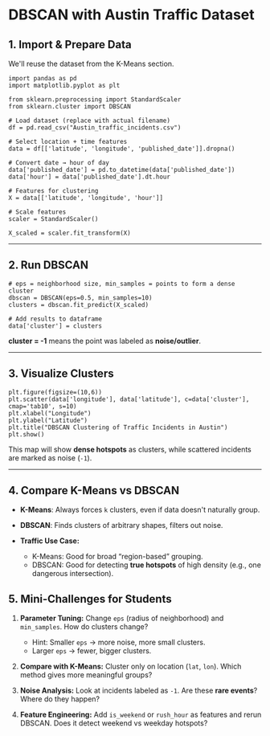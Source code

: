 # DBSCAN with Austin Traffic Dataset

## 1. Import & Prepare Data

We'll reuse the dataset from the K-Means section.

```
import pandas as pd
import matplotlib.pyplot as plt

from sklearn.preprocessing import StandardScaler
from sklearn.cluster import DBSCAN

# Load dataset (replace with actual filename)
df = pd.read_csv("Austin_traffic_incidents.csv")

# Select location + time features
data = df[['latitude', 'longitude', 'published_date']].dropna()

# Convert date → hour of day
data['published_date'] = pd.to_datetime(data['published_date'])
data['hour'] = data['published_date'].dt.hour

# Features for clustering
X = data[['latitude', 'longitude', 'hour']]

# Scale features
scaler = StandardScaler()

X_scaled = scaler.fit_transform(X)
```

---

## 2. Run DBSCAN

```
# eps = neighborhood size, min_samples = points to form a dense cluster
dbscan = DBSCAN(eps=0.5, min_samples=10)
clusters = dbscan.fit_predict(X_scaled)

# Add results to dataframe
data['cluster'] = clusters
```

**cluster = -1** means the point was labeled as **noise/outlier**.

---

## 3. Visualize Clusters

```
plt.figure(figsize=(10,6))
plt.scatter(data['longitude'], data['latitude'], c=data['cluster'], cmap='tab10', s=10)
plt.xlabel("Longitude")
plt.ylabel("Latitude")
plt.title("DBSCAN Clustering of Traffic Incidents in Austin")
plt.show()
```

This map will show **dense hotspots** as clusters, while scattered incidents are marked as noise (`-1`).

---

## 4. Compare K-Means vs DBSCAN

* **K-Means**: Always forces `k` clusters, even if data doesn't naturally group.
* **DBSCAN**: Finds clusters of arbitrary shapes, filters out noise.
* **Traffic Use Case:**

  * K-Means: Good for broad “region-based” grouping.
  * DBSCAN: Good for detecting **true hotspots** of high density (e.g., one dangerous intersection).


## 5. Mini-Challenges for Students

1. **Parameter Tuning:** Change `eps` (radius of neighborhood) and `min_samples`. How do clusters change?

   * Hint: Smaller `eps` → more noise, more small clusters.
   * Larger `eps` → fewer, bigger clusters.

2. **Compare with K-Means:** Cluster only on location (`lat`, `lon`). Which method gives more meaningful groups?

3. **Noise Analysis:** Look at incidents labeled as `-1`. Are these **rare events**? Where do they happen?

4. **Feature Engineering:** Add `is_weekend` or `rush_hour` as features and rerun DBSCAN. Does it detect weekend vs weekday hotspots?





